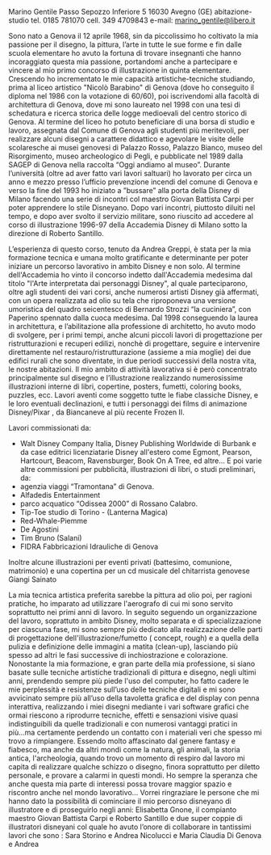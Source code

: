 Marino Gentile
Passo Sepozzo Inferiore 5
16030 Avegno (GE)
abitazione-studio tel. 0185 781070
cell. 349 4709843
e-mail: marino_gentile@libero.it

Sono nato a Genova il 12 aprile 1968, sin da piccolissimo ho coltivato la mia passione per il disegno, la pittura, l’arte in tutte le sue forme e fin dalle scuola elementare ho avuto la fortuna di trovare insegnanti che hanno incoraggiato questa mia passione, portandomi anche a partecipare e vincere al mio primo concorso di illustrazione in quinta elementare.
Crescendo ho incrementato le mie capacità artistiche-tecniche studiando, prima al liceo artistico "Nicolò Barabino" di Genova (dove ho conseguito il diploma nel 1986 con la votazione di 60/60), poi iscrivendomi alla facoltà di architettura di Genova, dove mi sono laureato nel 1998 con una tesi di schedatura e ricerca storica delle logge medioevali del centro storico di Genova.
Al termine del liceo ho potuto beneficiare di una borsa di studio e lavoro, assegnata dal Comune di Genova agli studenti più meritevoli, per realizzare alcuni disegni a carattere didattico e agevolare le visite delle scolaresche ai
musei genovesi di Palazzo Rosso, Palazzo Bianco, museo del Risorgimento, museo archeologico di Pegli, e pubblicate nel 1989 dalla SAGEP di Genova nella raccolta “Oggi andiamo al museo”.
Durante l’università (oltre ad aver fatto vari lavori saltuari) ho lavorato per circa un anno e mezzo presso l’ufficio prevenzione incendi del comune di Genova e verso la fine del 1993 ho iniziato a ”bussare” alla porta della
Disney di Milano facendo una serie di incontri col maestro Giovan Battista Carpi per poter apprendere lo stile Disneyano. Dopo vari incontri, piuttosto diluiti nel tempo, e dopo aver svolto il servizio militare, sono riuscito ad
accedere al corso di illustrazione 1996-97 della Accademia Disney di Milano sotto la direzione di Roberto Santillo.

L’esperienza di questo corso, tenuto da Andrea Greppi, è stata per la mia formazione tecnica e umana molto gratificante e determinante per poter iniziare un percorso lavorativo in ambito Disney e non solo.
Al termine dell'Accademia ho vinto il concorso indetto dall'Accademia medesima dal titolo "l'Arte interpretata dai personaggi Disney", al quale parteciparono, oltre agli studenti dei vari corsi, anche numerosi artisti Disney già affermati, con un opera realizzata ad olio su tela che riproponeva una versione umoristica del quadro seicentesco di Bernardo Strozzi “la cuciniera”, con Paperino spennato dalla cuoca medesima.
Dal 1998 conseguendo la laurea in architettura, e l’abilitazione alla professione di architetto, ho avuto modo di svolgere, per i primi tempi, anche alcuni piccoli lavori di progettazione per ristrutturazioni e recuperi edilizi,
nonchè di progettare, seguire e intervenire direttamente nel restauro/ristrutturazione (assieme a mia moglie) dei due edifici rurali che sono diventate, in due periodi successivi della nostra vita, le nostre abitazioni.
Il mio ambito di attività lavorativa si è però concentrato principalmente sul disegno e l’illustrazione realizzando numerosissime illustrazioni interne di libri, copertine, posters, fumetti, coloring books, puzzles, ecc. Lavori
aventi come soggetto tutte le fiabe classiche Disney, e le loro eventuali declinazioni, e tutti i personaggi dei films di animazione Disney/Pixar , da Biancaneve al più recente Frozen II.

Lavori commissionati da:
- Walt Disney Company Italia, Disney Publishing Worldwide di Burbank e da case editrici licenziatarie Disney all'estero come Egmont, Pearson, Hartcourt, Beacom, Ravensburger, Book On A Tree, ed altre...
E poi varie altre commissioni per pubblicità, illustrazioni di libri, o studi preliminari, da:
- agenzia viaggi “Tramontana” di Genova.
- Alfadedis Entertainment 
- parco acquatico “Odissea 2000” di Rossano Calabro.
- Tip-Toe studio di Torino - (Lanterna Magica)
- Red-Whale-Piemme
- De Agostini
- Tim Bruno (Salani)
- FIDRA Fabbricazioni Idrauliche di Genova

Inoltre alcune illustrazioni per eventi privati (battesimo, comunione, matrimonio) e una copertina per un cd musicale del chitarrista genovese Giangi Sainato

La mia tecnica artistica preferita sarebbe la pittura ad olio poi, per ragioni pratiche, ho imparato ad utilizzare l'aerografo di cui mi sono servito soprattutto nei primi anni di lavoro. In seguito seguendo un organizzazione del
lavoro, soprattuto in ambito Disney, molto separata e di specializzazione per ciascuna fase, mi sono sempre più dedicato alla realizzazione delle parti di progettazione dell'illustrazione/fumetto ( concept, rough) e a quella della
pulizia e definizione delle immagini a matita (clean-up), lasciando più spesso ad altri le fasi successive di inchiostrazione e colorazione.
Nonostante la mia formazione, e gran parte della mia professione, si siano basate sulle tecniche artistiche tradizionali di pittura e disegno, negli ultimi anni, prendendo sempre più piede l'uso del computer, ho fatto cadere
le mie perplessità e resistenze sull’uso delle tecniche digitali e mi sono avvicinato sempre più all’uso della tavoletta grafica e del display con penna interattiva, realizzando i miei disegni mediante i vari software grafici che ormai riescono a riprodurre tecniche, effetti e sensazioni visive quasi indistinguibili da quelle tradizionali e con numerosi vantaggi pratici in più...ma certamente perdendo un contatto con i materiali veri che spesso mi trovo a rimpiangere.
Essendo molto affascinato dal genere fantasy e fiabesco, ma anche da altri mondi come la natura, gli animali, la storia antica, l'archeologia, quando trovo un momento di respiro dal lavoro mi capita di realizzare qualche
schizzo o disegno, finora soprattutto per diletto personale, e provare a calarmi in questi mondi.
Ho sempre la speranza che anche questa mia parte di interessi possa trovare maggior spazio e riscontro anche nel mondo lavorativo...
Vorrei ringraziare le persone che mi hanno dato la possibilità di cominciare il mio percorso disneyano di illustratore e di proseguirlo negli anni: Elisabetta Gnone, il compianto maestro Giovan Battista Carpi e Roberto Santillo e due super coppie di illustratori disneyani col quale ho avuto l’onore di collaborare in tantissimi lavori che sono : Sara Storino e Andrea Nicolucci e Maria Claudia Di Genova e Andrea